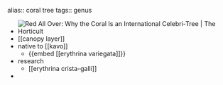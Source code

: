 alias:: coral tree
tags:: genus

- ![Red All Over: Why the Coral Is an International Celebri-Tree | The Horticult](https://peach-geographical-bat-397.mypinata.cloud/ipfs/QmTNTE2xp2tnNGMTwtVFKgKTkvMT37uFuTAeviJqFXe3jF)
- [[canopy layer]]
- native to [[kavo]]
	- {{embed [[erythrina variegata]]}}
- research
	- [[erythrina crista-galli]]
-